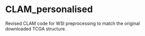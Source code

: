 # CLAM_personalised
Revised CLAM code for WSI preprocessing to match the original downloaded TCGA structure.
